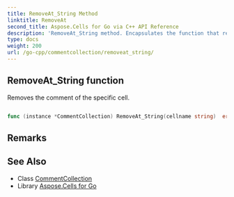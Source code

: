```yaml
---
title: RemoveAt_String Method 
linktitle: RemoveAt
second_title: Aspose.Cells for Go via C++ API Reference
description: 'RemoveAt_String method. Encapsulates the function that represents removeat in Go.'
type: docs
weight: 200
url: /go-cpp/commentcollection/removeat_string/
---
```


## RemoveAt_String function

Removes the comment of the specific cell.

```go

func (instance *CommentCollection) RemoveAt_String(cellname string)  error

```

## Remarks


## See Also

* Class [CommentCollection](../)
* Library [Aspose.Cells for Go](../../)
